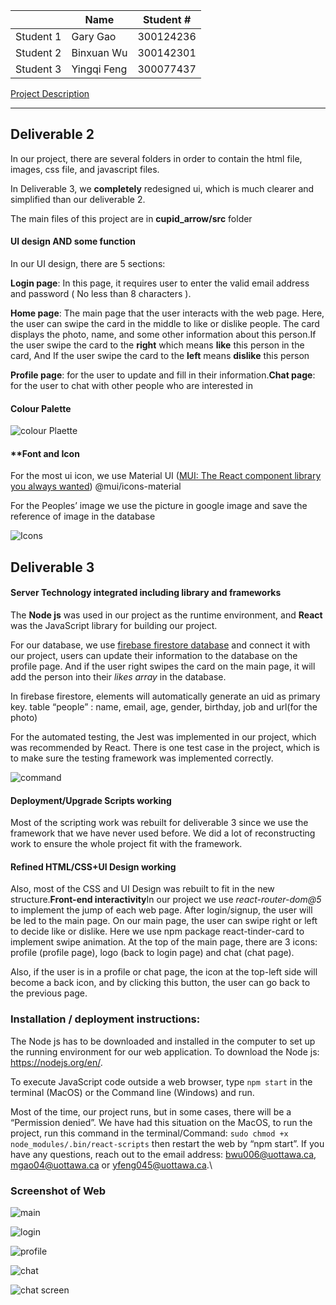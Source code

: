 |		|	Name		|	Student #   |
|  ----  | ----  | ----  |
|	Student 1	| Gary 	Gao 	|	300124236	|
|	Student 2	| Binxuan Wu	|	300142301	|
|	Student 3	| Yingqi Feng 	|	300077437	|

 [Project Description](CSI3140%20Project%20D1.pdf)

****

 ## Deliverable 2

 In our project, there are several folders in order to contain the html file, images, css file, and javascript files.

In Deliverable 3, we **completely** redesigned ui, which is much clearer and simplified than our deliverable 2.

The main files of this project are in **cupid_arrow/src** folder

#### UI design AND some function

In our UI design, there are 5 sections: 

**Login page**: In this page, it requires user to enter the valid email address and password ( No less than 8 characters ).

**Home page**: The main page that the user interacts with the web page. Here, the user can swipe the card in the middle to like or dislike people. The card displays the photo, name, and some other information about this person.If the user swipe the card to the **right** which means **like** this person in the card, And If the user swipe the card to the **left** means **dislike** this person

**Profile page**: for the user to update and fill in their information.**Chat page**: for the user to chat with other people who are interested in

#### **Colour Palette**

![colour Plaette](/images/D2/colour.png)

#### **Font and Icon

For the most ui icon, we use Material UI ([MUI: The React component library you always wanted](https://mui.com/)) @mui/icons-material

For the Peoples’ image we use the picture in google image and save the reference of image in the database

![Icons](/images/D2/icons.png)

## Deliverable 3

#### **Server Technology integrated including library and frameworks**

The **Node js** was used in our project as the runtime environment, and **React** was the JavaScript library for building our project.

For our database, we use <u>firebase firestore database</u> and connect it with our project, users can update their information to the database on the profile page. And if the user right swipes the card on the main page, it will add the person into their *likes array* in the database.

In firebase firestore, elements will automatically generate an uid as primary key. table “people” : name, email, age, gender, birthday, job and url(for the photo)

For the automated testing, the Jest was implemented in our project, which was recommended by React. There is one test case in the project, which is to make sure the testing framework was implemented correctly.

![command](/images/D3/command.png)

#### **Deployment/Upgrade Scripts working**

Most of the scripting work was rebuilt for deliverable 3 since we use the framework that we have never used before. We did a lot of reconstructing work to ensure the whole project fit with the framework.

#### **Refined HTML/CSS+UI Design working**

Also, most of the CSS and UI Design was rebuilt to fit in the new structure.**Front-end interactivity**In our project we use *react-router-dom@5* to implement the jump of each web page. After login/signup, the user will be led to the main page. On our main page, the user can swipe right or left to decide like or dislike. Here we use npm package react-tinder-card to implement swipe animation. At the top of the main page, there are 3 icons: profile (profile page), logo (back to login page) and chat (chat page). 

Also, if the user is in a profile or chat page, the icon at the top-left side will become a back icon, and by clicking this button, the user can go back to the previous page.

### **Installation / deployment instructions:**

The Node js has to be downloaded and installed in the computer to set up the running environment for our web application. To download the Node js: https://nodejs.org/en/.

To execute JavaScript code outside a web browser, type `npm start` in the terminal (MacOS) or the Command line (Windows) and run.

Most of the time, our project runs, but in some cases, there will be a “Permission denied”. We have had this situation on the MacOS, to run the project, run this command in the terminal/Command: `sudo chmod +x node_modules/.bin/react-scripts` then restart the web by “npm start”. If you have any questions, reach out to the email address: [bwu006@uottawa.ca](mailto:bwu006@uottawa.ca), [mgao04@uottawa.ca](mailto:mgao04@uottawa.ca) or [yfeng045@uottawa.ca](mailto:yfeng045@uottawa.ca).\

### Screenshot of Web

![main](/images/D2/main.png)

![login](/images/D2/login.png)

![profile](/images/D2/profile.png)

![chat](/images/D2/chat.png)

![chat screen](/images/D2/chat_screen.png)
